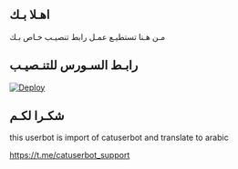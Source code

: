 ## اهـلا بـك
مـن هـنا تستطيـع عمـل رابط تنصيـب خـاص بـك

## رابـط السـورس للتنـصيـب

[![Deploy](https://www.herokucdn.com/deploy/button.svg)](https://heroku.com/deploy?template=https://github.com/t2i7/jmthon)

## شكـرا لكـم 


this userbot is import of catuserbot and translate to arabic

https://t.me/catuserbot_support
